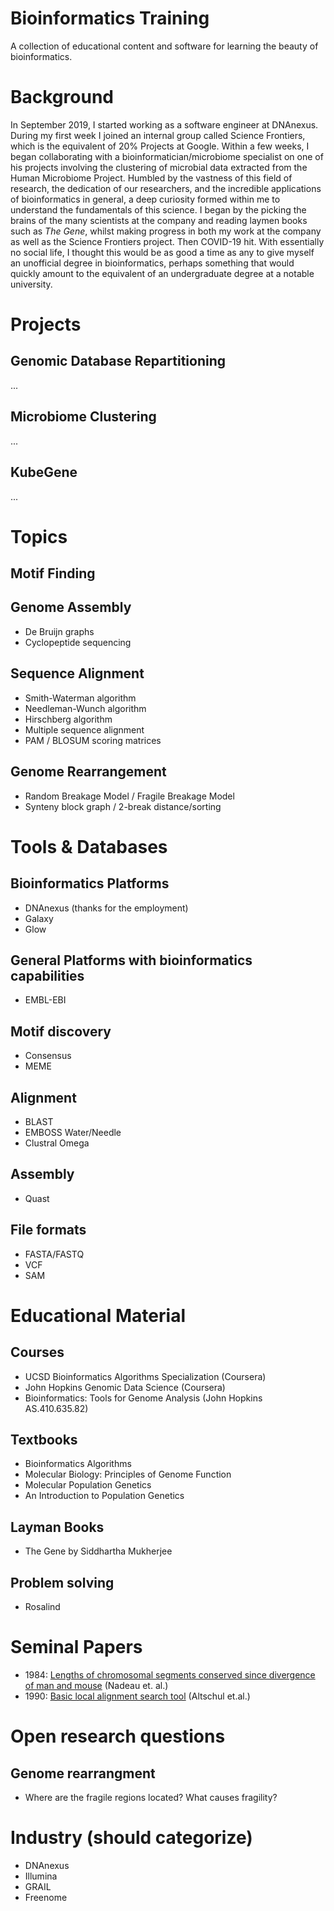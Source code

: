 # Bioinformatics Training
A collection of educational content and software for learning the beauty of bioinformatics.

# Background
In September 2019, I started working as a software engineer at DNAnexus. During my first week I joined an internal group called Science Frontiers, which is the equivalent of 20% Projects at Google. Within a few weeks, I began collaborating with a bioinformatician/microbiome specialist on one of his projects involving the clustering of microbial data extracted from the Human Microbiome Project. Humbled by the vastness of this field of research, the dedication of our researchers, and the incredible applications of bioinformatics in general, a deep curiosity formed within me to understand the fundamentals of this science. I began by the picking the brains of the many scientists at the company and reading laymen books such as _The Gene_, whilst making progress in both my work at the company as well as the Science Frontiers project. Then COVID-19 hit. With essentially no social life, I thought this would be as good a time as any to give myself an unofficial degree in bioinformatics, perhaps something that would quickly amount to the equivalent of an undergraduate degree at a notable university.

# Projects
## Genomic Database Repartitioning
...
## Microbiome Clustering
...
## KubeGene
...

# Topics
## Motif Finding
## Genome Assembly
  - De Bruijn graphs 
  - Cyclopeptide sequencing
## Sequence Alignment
  - Smith-Waterman algorithm
  - Needleman-Wunch algorithm
  - Hirschberg algorithm
  - Multiple sequence alignment
  - PAM / BLOSUM scoring matrices
## Genome Rearrangement
  - Random Breakage Model / Fragile Breakage Model
  - Synteny block graph / 2-break distance/sorting

# Tools & Databases
## Bioinformatics Platforms
* DNAnexus (thanks for the employment)
* Galaxy
* Glow
## General Platforms with bioinformatics capabilities
* EMBL-EBI
## Motif discovery
* Consensus
* MEME
## Alignment
* BLAST
* EMBOSS Water/Needle
* Clustral Omega
## Assembly
* Quast
## File formats
* FASTA/FASTQ
* VCF
* SAM

# Educational Material
## Courses
  - UCSD Bioinformatics Algorithms 
  Specialization (Coursera)
  - John Hopkins Genomic Data Science (Coursera)
  - Bioinformatics: Tools for Genome Analysis (John Hopkins AS.410.635.82)
## Textbooks
  - Bioinformatics Algorithms
  - Molecular Biology: Principles of Genome Function
  - Molecular Population Genetics
  - An Introduction to Population Genetics
## Layman Books
  - The Gene by Siddhartha Mukherjee
## Problem solving
  - Rosalind

# Seminal Papers
* 1984: [Lengths of chromosomal segments conserved since divergence of man and mouse](https://www.pnas.org/content/81/3/814.short) (Nadeau et. al.)
* 1990: [Basic local alignment search tool](https://pubmed.ncbi.nlm.nih.gov/2231712/) (Altschul et.al.)

# Open research questions
## Genome rearrangment
* Where are the fragile regions located? What causes fragility?

# Industry (should categorize)
* DNAnexus
* Illumina
* GRAIL
* Freenome